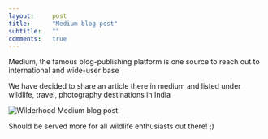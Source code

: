 ```yaml
---
layout:     post
title:      "Medium blog post"
subtitle:   ""
comments:   true
---
```


<p>Medium, the famous blog-publishing platform is one source to reach out to international and wide-user base </p>

<p>We have decided to share an article there in medium and listed under wildlife, travel, photography destinations in India</p>

<img src="{{ site.baseurl }}/img/2015-02-02/medium-blog.png" alt="Wilderhood Medium blog post">

<p>Should be served more for all wildlife enthusiasts out there! ;)</p>

